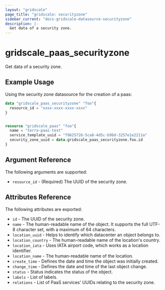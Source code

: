 ```yaml
---
layout: "gridscale"
page_title: "gridscale: securityzone"
sidebar_current: "docs-gridscale-datasource-securityzone"
description: |-
  Get data of a security zone.
---
```


# gridscale_paas_securityzone

Get data of a security zone.

## Example Usage

Using the security zone datasource for the creation of a paas:

```terraform
data "gridscale_paas_securityzone" "foo"{
  resource_id = "xxxx-xxxx-xxxx-xxxx"
}


resource "gridscale_paas" "foo"{
  name = "terra-paas-test"
  service_template_uuid = "f9625726-5ca8-4d5c-b9bd-3257e1e2211a"
  security_zone_uuid = data.gridscale_paas_securityzone.foo.id
}
```

## Argument Reference

The following arguments are supported:

* `resource_id` - (Required) The UUID of the security zone.

## Attributes Reference

The following attributes are exported:

* `id` - The UUID of the security zone.
* `name` - The human-readable name of the object. It supports the full UTF-8 character set, with a maximum of 64 characters.
* `location_uuid` - Helps to identify which datacenter an object belongs to.
* `location_country` - The human-readable name of the location's country.
* `location_iata` - Uses IATA airport code, which works as a location identifier.
* `location_name` - The human-readable name of the location.
* `create_time` - Defines the date and time the object was initially created.
* `change_time` - Defines the date and time of the last object change.
* `status` - Status indicates the status of the object.
* `labels` - List of labels.
* `relations` - List of PaaS services' UUIDs relating to the security zone.
